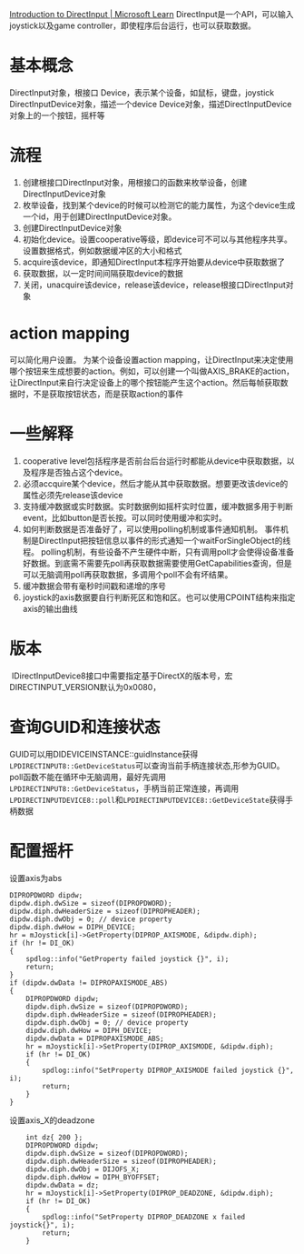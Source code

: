 [Introduction to DirectInput | Microsoft Learn](https://learn.microsoft.com/en-us/previous-versions/windows/desktop/ee418273(v=vs.85))
DirectInput是一个API，可以输入joystick以及game controller，即使程序后台运行，也可以获取数据。
# 基本概念
DirectInput对象，根接口
Device，表示某个设备，如鼠标，键盘，joystick
DirectInputDevice对象，描述一个device
Device对象，描述DirectInputDevice对象上的一个按钮，摇杆等
# 流程
1. 创建根接口DirectInput对象，用根接口的函数来枚举设备，创建DirectInputDevice对象
2. 枚举设备，找到某个device的时候可以检测它的能力属性，为这个device生成一个id，用于创建DirectInputDevice对象。
3. 创建DirectInputDevice对象
4. 初始化device。设置cooperative等级，即device可不可以与其他程序共享。设置数据格式，例如数据缓冲区的大小和格式
5. acquire该device，即通知DirectInput本程序开始要从device中获取数据了
6. 获取数据，以一定时间间隔获取device的数据
7. 关闭，unacquire该device，release该device，release根接口DirectInput对象
# action mapping
可以简化用户设置。
为某个设备设置action mapping，让DirectInput来决定使用哪个按钮来生成想要的action。例如，可以创建一个叫做AXIS_BRAKE的action，让DirectInput来自行决定设备上的哪个按钮能产生这个action。然后每帧获取数据时，不是获取按钮状态，而是获取action的事件
# 一些解释
1. cooperative level包括程序是否前台后台运行时都能从device中获取数据，以及程序是否独占这个device。
2. 必须accquire某个device，然后才能从其中获取数据。想要更改该device的属性必须先release该device
3. 支持缓冲数据或实时数据。实时数据例如摇杆实时位置，缓冲数据多用于判断event，比如button是否长按。可以同时使用缓冲和实时。
4. 如何判断数据是否准备好了，可以使用polling机制或事件通知机制。
    事件机制是DirectInput把按钮信息以事件的形式通知一个waitForSingleObject的线程。 
    polling机制，有些设备不产生硬件中断，只有调用poll才会使得设备准备好数据。到底需不需要先poll再获取数据需要使用GetCapabilities查询，但是可以无脑调用poll再获取数据，多调用个poll不会有坏结果。
1. 缓冲数据会带有毫秒时间戳和递增的序号
2. joystick的axis数据要自行判断死区和饱和区。也可以使用CPOINT结构来指定axis的输出曲线
# 版本
 IDirectInputDevice8接口中需要指定基于DirectX的版本号，宏DIRECTINPUT_VERSION默认为0x0080，
# 查询GUID和连接状态
GUID可以用DIDEVICEINSTANCE::guidInstance获得
`LPDIRECTINPUT8::GetDeviceStatus`可以查询当前手柄连接状态,形参为GUID。
poll函数不能在循环中无脑调用，最好先调用`LPDIRECTINPUT8::GetDeviceStatus`，手柄当前正常连接，再调用`LPDIRECTINPUTDEVICE8::poll`和`LPDIRECTINPUTDEVICE8::GetDeviceState`获得手柄数据
# 配置摇杆
设置axis为abs
```
DIPROPDWORD dipdw;
dipdw.diph.dwSize = sizeof(DIPROPDWORD);
dipdw.diph.dwHeaderSize = sizeof(DIPROPHEADER);
dipdw.diph.dwObj = 0; // device property 
dipdw.diph.dwHow = DIPH_DEVICE;
hr = mJoystick[i]->GetProperty(DIPROP_AXISMODE, &dipdw.diph);
if (hr != DI_OK)
{
	spdlog::info("GetProperty failed joystick {}", i);
	return;
}
if (dipdw.dwData != DIPROPAXISMODE_ABS)
{
	DIPROPDWORD dipdw;
	dipdw.diph.dwSize = sizeof(DIPROPDWORD);
	dipdw.diph.dwHeaderSize = sizeof(DIPROPHEADER);
	dipdw.diph.dwObj = 0; // device property 
	dipdw.diph.dwHow = DIPH_DEVICE;
	dipdw.dwData = DIPROPAXISMODE_ABS;
	hr = mJoystick[i]->SetProperty(DIPROP_AXISMODE, &dipdw.diph);
	if (hr != DI_OK)
	{
		spdlog::info("SetProperty DIPROP_AXISMODE failed joystick {}", i);
		return;
	}
}
```
设置axis_X的deadzone
```
	int dz{ 200 };
	DIPROPDWORD dipdw;
	dipdw.diph.dwSize = sizeof(DIPROPDWORD);
	dipdw.diph.dwHeaderSize = sizeof(DIPROPHEADER);
	dipdw.diph.dwObj = DIJOFS_X;
	dipdw.diph.dwHow = DIPH_BYOFFSET;
	dipdw.dwData = dz;
	hr = mJoystick[i]->SetProperty(DIPROP_DEADZONE, &dipdw.diph);
	if (hr != DI_OK)
	{
		spdlog::info("SetProperty DIPROP_DEADZONE x failed joystick{}", i);
		return;
	}
```
